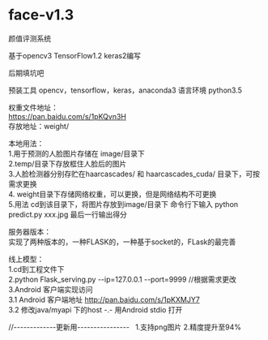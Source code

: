 # face-v1.3
颜值评测系统
  
基于opencv3 TensorFlow1.2 keras2编写
  
后期填坑吧
  
预装工具 opencv，tensorflow，keras，anaconda3 
语言环境 python3.5  
  
权重文件地址：  
https://pan.baidu.com/s/1pKQvn3H  
存放地址：weight/  
  
本地用法：  
1.用于预测的人脸图片存储在 image/目录下  
2.temp/目录下存放框住人脸后的图片    
3.人脸检测器分别存贮在haarcascades/ 和 haarcascades_cuda/ 目录下，可按需求更换  
4. weight目录下存储网络权重，可以更换，但是网络结构不可更换  
5.用法 cd到该目录下，将图片存放到image/目录下 命令行下输入 python predict.py xxx.jpg 最后一行输出得分  
  
服务器版本：  
实现了两种版本的，一种FLASK的，一种基于socket的，FLask的最完善  
  
线上模型：  
1.cd到工程文件下  
2.python Flask_serving.py --ip=127.0.0.1 --port=9999  //根据需求更改  
3.Android 客户端实现访问   
3.1 Android 客户端地址 http://pan.baidu.com/s/1pKXMJY7   
3.2 修改java/myapi 下的host -.- 用Android stdio 打开  

//-------------更新用----------------  
1.支持png图片
2.精度提升至94%
